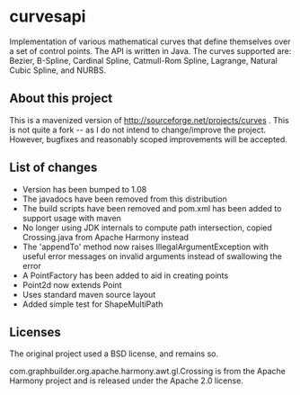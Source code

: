 curvesapi
=========

Implementation of various mathematical curves that define themselves over
a set of control points. The API is written in Java. The curves supported
are: Bezier, B-Spline, Cardinal Spline, Catmull-Rom Spline, Lagrange,
Natural Cubic Spline, and NURBS.

About this project
------------------

This is a mavenized version of http://sourceforge.net/projects/curves . This
is not quite a fork -- as I do not intend to change/improve the project.
However, bugfixes and reasonably scoped improvements will be accepted.


List of changes
---------------

* Version has been bumped to 1.08
* The javadocs have been removed from this distribution
* The build scripts have been removed and pom.xml has been added to support
  usage with maven
* No longer using JDK internals to compute path intersection, copied
  Crossing.java from Apache Harmony instead
* The 'appendTo' method now raises IllegalArgumentException with useful error
  messages on invalid arguments instead of swallowing the error
* A PointFactory has been added to aid in creating points
* Point2d now extends Point
* Uses standard maven source layout
* Added simple test for ShapeMultiPath

Licenses
--------

The original project used a BSD license, and remains so.

com.graphbuilder.org.apache.harmony.awt.gl.Crossing is from the Apache
Harmony project and is released under the Apache 2.0 license.
